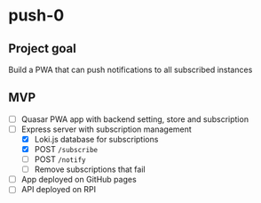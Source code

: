 # push-0
## Project goal
Build a PWA that can push notifications to all subscribed instances

## MVP
- [ ] Quasar PWA app with backend setting, store and subscription
- [ ] Express server with subscription management
  - [x] Loki.js database for subscriptions
  - [x] POST `/subscribe`
  - [ ] POST `/notify`
  - [ ] Remove subscriptions that fail
- [ ] App deployed on GitHub pages
- [ ] API deployed on RPI